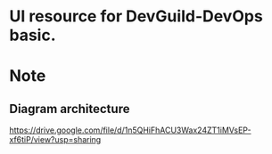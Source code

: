# UI resource for DevGuild-DevOps basic.

# Note
## Diagram architecture 
https://drive.google.com/file/d/1n5QHiFhACU3Wax24ZT1iMVsEP-xf6tiP/view?usp=sharing
